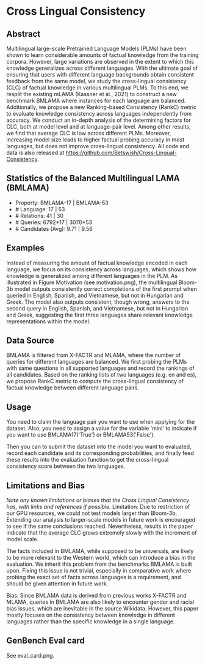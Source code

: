 # Cross Lingual Consistency

## Abstract
Multilingual large-scale Pretrained Language Models (PLMs) have been shown to learn considerable amounts of factual knowledge from the training corpora. However, large variations are observed in the extent to which this knowledge generalizes across different languages. With the ultimate goal of ensuring that users with different language backgrounds obtain consistent feedback from the same model, we study the cross-lingual consistency (CLC) of factual knowledge in various multilingual PLMs. To this end, we resplit the existing mLAMA (Kassner et al., 2021) to construct a new benchmark BMLAMA where instances for each language are balanced. Additionally, we propose a new Ranking-based Consistency (RankC) metric to evaluate knowledge consistency across languages independently from accuracy. We conduct an in-depth analysis of the determining factors for CLC, both at model level and at language-pair level. Among other results, we find that average CLC is low across different PLMs. Moreover, increasing model size leads to higher factual probing accuracy in most languages, but does not improve cross-lingual consistency. All code and data is also released at https://github.com/Betswish/Cross-Lingual-Consistency.

## Statistics of the Balanced Multilingual LAMA (BMLAMA)
- Property: BMLAMA-17 | BMLAMA-53	
- \# Language: 17 | 53
- \# Relations: 41 | 30
- \# Queries: 6792\*17 | 3070\*53
- \# Candidates (Avg): 9.71 | 9.56

## Examples
Instead of measuring the amount of factual knowledge encoded in each language, we focus on its consistency across languages, which shows how knowledge is generalized among different languages in the PLM.
As illustrated in Figure Motivation (see motivation.png), the multilingual Bloom-3b model outputs consistently correct completions of the first prompt when queried in English, Spanish, and Vietnamese, but not in Hungarian and Greek.
The model also outputs consistent, though wrong, answers to the second query in English, Spanish, and Vietnamese, but not in Hungarian and Greek, suggesting the first three languages share relevant knowledge representations within the model.

## Data Source
BMLAMA is filtered from X-FACTR and MLAMA, where the number of queries for different languages are balanced.
We first probing the PLMs with same questions in all supported languages and record the rankings of all candidates.
Based on the ranking lists of two languages (e.g. en and es), we propose RankC metric to compute the cross-lingual consistency of factual knowledge between different language pairs.

## Usage
You need to claim the language pair you want to use when applying for the dataset.
Also, you need to assign a value for the variable 'mini' to indicate if you want to use BMLAMA17('True') or BMLAMA53('False').

Then you can to submit the dataset into the model you want to evaluated, record each candidate and its corresponding probabilities,
and finally feed these results into the evaluation function to get the cross-lingual consistency score between the two languages.

## Limitations and Bias
*Note any known limitations or biases that the Cross Lingual Consistency has, with links and references if possible.*
Limitation:
Due to restriction of our GPU resources, we could not test models larger than Bloom-3b. Extending our analysis to larger-scale models in future work is encouraged to see if the same conclusions reached. Nevertheless, results in the paper indicate that the average CLC grows extremely slowly with the increment of model scale.

The facts included in BMLAMA, while supposed to be universals, are likely to be more relevant to the Western world, which can introduce a bias in the evaluation. We inherit this problem from the benchmarks BMLAMA is built upon. Fixing this issue is not trivial, especially in comparative work where probing the exact set of facts across languages is a requirement, and should be given attention in future work.

Bias:
Since BMLAMA data is derived from previous works X-FACTR and MLAMA, queries in BMLAMA are also likely to encounter gender and racial bias issues, which are inevitable in the source Wikidata. However, this paper mostly focuses on the consistency between knowledge in different languages rather than the specific knowledge in a single language.

## GenBench Eval card
See eval\_card.png.
